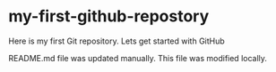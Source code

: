 # my-first-github-repostory

Here is my first Git repository. Lets get started with GitHub

README.md file was updated manually. This file was modified locally.
